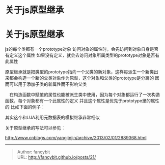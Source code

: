 # 关于js原型继承

<div class="header"><h1 class="single-title animate__animated animate__pulse animate__faster">关于js原型继承</h1></div>

<div class="content" id="content"><p>js的每个类都有一个prototype对象 访问对象的属性时，会先访问到对象自身是否有定义这个属性 如果没有定义，就会去访问对象所属类型的prototype对象是否有此属性</p><p>原型继承就是把类型的prototype指向一个父类的新对象，这样每派生一个新类出来都会构造一个新的父类对象作为原型，这个对象和父类的prototype是分离的 因而可以用于添加子类的新属性而不影响父类</p><!-- raw HTML omitted --><!-- raw HTML omitted --><p>　在构造函数中赋值的属性也能被派生类中使用，因为每个对象都运行了一次构造函数，每个对象都有一个此属性的定义 并且这个属性是优先于prototype里的属性的 比如下面的例子：</p><!-- raw HTML omitted --><!-- raw HTML omitted --><p>其实这个和LUA利用元数据表的模拟继承非常相似</p><p>关于原型继承的写法可以参见：</p><p><a href="http://www.cnblogs.com/yangjinjin/archive/2013/02/01/2889368.html" target="_blank" rel="external nofollow noopener noreferrer">http://www.cnblogs.com/yangjinjin/archive/2013/02/01/2889368.html</a></p><!-- raw HTML omitted --></div>



---

> Author: fancybit  
> URL: http://fancybit.github.io/posts/21/  

